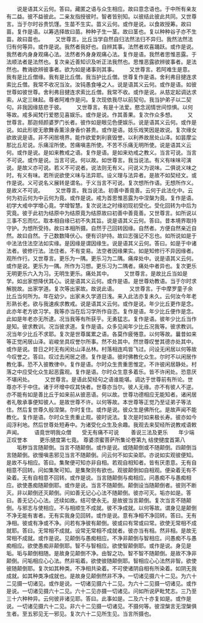 <!-- { "loadSidebar": true } -->
　　说是语其义云何。答曰。藏匿之语与众生相应。故曰意念语也。于中所有亲友有二益。彼不益彼此。二亲友指授彼时。智者皆别知。以彼结此彼此共同。又世尊言。当于尔时谷贵饥馑。生苗不生实。苗义云何。或作是说。以食故授筹。故曰苗。复作是语。以筹选择故曰苗。种种子生一茎。故曰茎也。复以种种谷子亦不生苗。故曰苗也。
　　又世尊言。比丘当学自然自归法然法归不异归。我然法然法归有何等异。或作是说。我然者我好也。自辨其事。法然者欢喜踊跃。或作是说。我然者内身身观痛心法。法然者外身身观痛心法。复作是语。我然者思惟恶露。于法顺法者是法然也。复次亲近善知识及听正法我然也。思惟恶露欲辨彼事者。是法然也。教诲欲辨彼事者。欲为如是诸事则其事。
　　又世尊言。若阿难生是意。我有是比丘僧缘。我有是比丘僧。我当护比丘僧。世尊复作是语。舍利弗目揵连求索比丘僧。我常不收况当汝。汝钝愚食唾之人。说是语其义云何。或作是语。如彼世尊如彼世尊。舍利弗目揵连求索比丘僧。我常不收。或作是说。从慈定起调达求索。从定三昧起。尊者阿难作是问。复次现依我尽以前契句。我当护弟子以二契句。非我因缘慈悲于彼。
　　又世尊言。有是十法爱。愍念润情世间惊惧。以何等故。戒多闻梵行爱愍见喜娱乐。或作是说。作其善果。复次作众多想。
　　又世尊言。那迦频颜婆罗门长者。彼作如是眼见色便娱乐。说是语其义云何。或作是说。如此形彼无歌舞香薰涂身香价甚贵。或作是语。妓乐戏笑因是故说。复次缘女欲故说是语。非不闲居境界。能作欲爱刺利衰毁誉。以利养故居处山泽。如昙摩尘那比丘尼说。乐痛淫所使。苦痛嗔恚所使。不苦不乐痛无明所使。说是语其义云何。或作是说。是如来教戒之语。复作是语。是如来劝戒之教义。当言可说。当言不可说。或作是说。当言可说。何以故。如世尊言。我当说法。有义有味味可演说。是故义亦可说。若义不可说者。说法则无有义。问说义为说味。二俱说义味之时。有义有味。若所说欲使义味与法异耶。设义理与法异者。是故不如契经文。或作是说。义可说名义展转是谓名。于义当言不可说。复次想所作语。无想所作义。是故义不可说。
　　又世尊言。我当说法。初善中善竟善。云何于此法化中。云何为初云何为中云何为竟。或作是说。戒为首思惟恶露为中涅槃为竟。复作是语。初学大戒中学增心竟。学增智慧。复次说法之时缘初现初受化。受化回转为中后为究竟。彼于此初为结原中为结原竟为结原故曰初善中善竟善。又世尊言。如所说以三事不忘而忆。取本相自缘已初不失其旨。说是语其义云何。答曰。昔本境界取持守护。为想所受持。故曰本相所摄。自然于己回转因缘。自然者。方便自然亲近自然。故曰自然。于己数数降伏心。便有识护持。故曰志强记不忘也。如所说如是于中法法住法空法如实缘。是因缘是谓因缘生。说是语其义云何。答曰。如是于中诸法者。彼修行法。法住者。不有变易。法空者因缘果实。如是知修行不异因缘者。观所作行。又世尊言。更乐为一隅。更乐习为二隅。痛痒处中。说是语其义云何。或作是说。更乐为一隅。所作为习想。更乐习为二隅者。痛处中者异也。复次更乐无明更乐六入为习。无明生更乐。痛处其中。
　　又世尊言。是故比丘当如是学。如出家想降伏其心。说是语其义云何。或作是语。是世尊劝教语。当于尔时求解脱故。出家学道。复次等出家故。故说此语。
　　又世尊言。于中摩罗童子余比丘当何所为。年在幼少。出家未久学道日浅。来入此法亦复未久。云何汝今年老形熟长老。欲与我速疾求教戒。说是语其义云何。或作是说。年少比丘更作是念。此亦年老方欲习学。我等亦当在后习学所作自恣。复作是语。年少比丘便作是念。此如是年老亦无所逮。况当我等有所获乎。无勇猛志。复作是语。彼年少比丘当作是知。彼求教训。况当彼求道。复作是语。众多见闻年少比丘况我等。彼求教训。况当年少比丘不求耶。复次是世尊属累之语。各莫作疲惓意。以何等故。曩昔如来等正觉闲居山泽。岩峻坐具叹誉尔所事。然不处其中。然世尊叹誉其德亦处其中。或作是说。昔日之时无有闲处山泽丛林。村落相连鸡皆飞过。问设无闲居以何等故今叹誉之。答曰。叹过去闲居之德。复作是语。彼时佛教化众生。尔时不以闲居作教化事。恐不入彼教律中。复作是语。尔时众生贵重思惟定。不许彼闲居静处。村落之中应受化众生起恶露观。复作是语。尔时众生意多着乐。皆不许闲处。恐意厌不堪闲处。
　　又世尊言。是语此契经句之语谁能堪。调达于世尊前有所论。世尊亦不于中住。诸于坏增中叹其快者。世尊亦当尔。彼人无缘。亦不有彼人不逆。亦不能有如是善比丘于如来前从彼恶语。何以故。世尊功德相应无能知者。诸闲居者礼敬承事便知彼人。是故世尊不许。以何等故。本世尊等正觉乃至证弟子等法住。然后复世尊久般涅槃。尔时复住。或作是说。彼众生是佛所化。是故声闻不能教化。复作是语。尔时众生贵重止观。彼时说法。复次是时如来极长寿。彼亦如今阎浮利地。然后世尊处短寿中。为诸受化众生及余趣。我观去来契经所说教戒语敕声闻。
　　语竟世明我众僧　　受无有痛不可说
　　善说三法及更乐　　年少端正叹誉本
　　更乐揵度第七竟。
尊婆须蜜菩萨所集论卷第九
结使揵度首第八
　　垢秽当言随颠倒。当言不随颠倒。或作是说。或随颠倒或不随颠倒。四颠倒当言随颠倒。欲慢嗔恚邪见当言不随颠倒。问云何不如实染耶。亦说如实观彼便知。是故不与相应。答曰。集聚便可知亦非自相。若观自相知者。皆有厌患意。无有自相意不回转。问如集聚可知。是集聚则有欲也。观彼颠倒如自相观。便染着无有不染着。无有自相意不回转。或作是说。当言随颠倒与痴相应。问愚痴不与愚痴相应。欲使愚痴随颠倒耶。或作是说。当言不随颠倒。颠倒设当随颠倒者。彼则不断灭。非以颠倒还灭颠倒。问如善无记心心法不随颠倒。彼亦可灭。垢亦如是。答曰。善无记心心法。还续如故。结可使永无。是故彼当言颠倒。复次当言不随颠倒。与邪志与使相应。不与相顺生不成就。彼不净成就。以何等故。谓身见是颠倒不净无能有害者。无有实我身见回转。或作是说。意有净相不净回转。答曰。无有净相。彼或有净或不净。问若有净彼有颠倒。彼或曰有常或曰常。欲使无常相不成就耶。答曰。无常相不成就。设常无常相不成就者。彼亦当有相。然非相。是故无常相不成就。或作是说。见颠倒与愚痴相应。不净非颠倒与智相应。问愚痴不与愚痴相应。欲使愚痴非颠倒耶。智不与智相应。欲使智颠倒耶。或作是说。身见是垢。垢与颠倒相随。是故身见颠倒不净。由智之功。智不智不随颠倒。是故不净非颠倒。问垢相应心心法。然非垢着。欲使彼随颠倒耶。智相应心心法然非智。欲使彼随颠倒耶。复次如其种类。不净相共染着。不可使诸阴自相有所染着。如阴无我成就。如其种类净成就也。是故身见颠倒然非不净。一切诸见摄六十二见。为六十二见摄一切诸见。或作是说。一切诸见摄六十二见。为六十二见摄一切诸见。或作是说。一切诸见摄六十二见。六十二见亦摄一切诸见。问如所说萨毗梵志。三乃至三十六种种异。云何彼非诸见耶。答曰。此事如是。二及六十亦复如是。或作是说。一切诸见摄六十二见。非六十二见摄一切诸见。不摄何等。彼涅槃言无涅槃俱生者。至五邪见无一邪见。复次六十二见所生见。当言所摄也。
